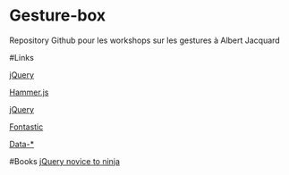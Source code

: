 Gesture-box
===========

Repository Github pour les workshops sur les gestures à Albert Jacquard

#Links

[jQuery](http://jquery.com/ "jQuery")

[Hammer.js](https://github.com/EightMedia/hammer.js "Hammer")

[jQuery](http://jquery.com/ "jQuery")

[Fontastic](http://fontastic.me/ "Fontastic")

[Data-*](www.24joursdeweb.fr/2013/pourquoi-les-attributs-data-doivent-devenir-vos-meilleurs-amis/ "Data-*")


#Books
[jQuery novice to ninja](http://www.sitepoint.com/store/jquery-novice-to-ninja-new-kicks-and-tricks/ "jQuery novice to ninja")